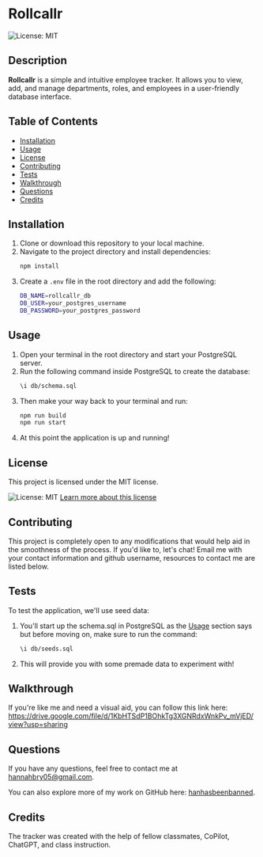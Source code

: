 
# Rollcallr
  ![License: MIT](https://img.shields.io/badge/License-MIT-yellow.svg)

  ## Description 
  **Rollcallr** is a simple and intuitive employee tracker. It allows you to view, add, and manage departments, roles, and employees in a user-friendly database interface.  

 ## Table of Contents 
- [Installation](#installation) 
- [Usage](#usage)
- [License](#license)
- [Contributing](#contributing)
- [Tests](#tests)
- [Walkthrough](#walkthrough)
- [Questions](#questions)
- [Credits](#credits)
  
## Installation 
1. Clone or download this repository to your local machine.  
2. Navigate to the project directory and install dependencies:  
   ```bash
   npm install
3. Create a `.env` file in the root directory and add the following:
    ```bash
   DB_NAME=rollcallr_db  
   DB_USER=your_postgres_username  
   DB_PASSWORD=your_postgres_password

## Usage 
1. Open your terminal in the root directory and start your PostgreSQL server.
2. Run the following command inside PostgreSQL to create the database:
   ```bash
   \i db/schema.sql
3. Then make your way back to your terminal and run:
   ```bash
   npm run build
   npm run start
4. At this point the application is up and running!


## License
This project is licensed under the MIT license.

![License: MIT](https://img.shields.io/badge/License-MIT-yellow.svg)
[Learn more about this license](https://opensource.org/licenses/MIT)

  ## Contributing
  This project is completely open to any modifications that would help aid in the smoothness of the process. If you'd like to, let's chat! Email me with your contact information and github username, resources to contact me are listed below.

  ## Tests
  To test the application, we'll use seed data: 
1. You'll start up the schema.sql in PostgreSQL as the [Usage](#usage) section says but before moving on, make sure to run the command:
    ```bash
    \i db/seeds.sql 
2. This will provide you with some premade data to experiment with!

  ## Walkthrough
  If you're like me and need a visual aid, you can follow this link here:
  https://drive.google.com/file/d/1KbHTSdP1BOhkTg3XGNRdxWnkPv_mVjED/view?usp=sharing

  ## Questions
  If you have any questions, feel free to contact me at [hannahbry05@gmail.com](mailto:hannahbry05@gmail.com).
  
  You can also explore more of my work on GitHub here: [hanhasbeenbanned](https://github.com/hanhasbeenbanned).

  ## Credits 
  The tracker was created with the help of fellow classmates, CoPilot, ChatGPT, and class instruction.
  
